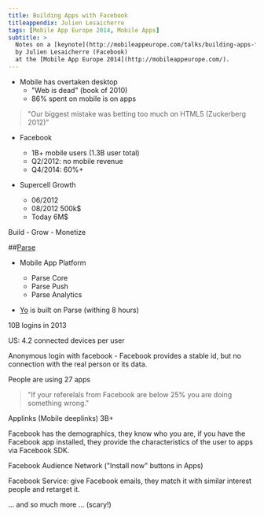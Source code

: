 ```yaml
---
title: Building Apps with Facebook
titleappendix: Julien Lesaicherre
tags: [Mobile App Europe 2014, Mobile Apps]
subtitle: >
  Notes on a [keynote](http://mobileappeurope.com/talks/building-apps-facebook/ "Building Apps with Facebook")
  by Julien Lesaicherre (Facebook)
  at the [Mobile App Europe 2014](http://mobileappeurope.com/).
---
```


* Mobile has overtaken desktop
	* "Web is dead" (book of 2010)
	* 86% spent on mobile is on apps

> "Our biggest mistake was betting too much on HTML5 (Zuckerberg 2012)"

* Facebook
	* 1B+ mobile users (1.3B user total)
	* Q2/2012: no mobile revenue
	* Q4/2014: 60%+

* Supercell Growth
	* 06/2012
	* 08/2012 500k$
	* Today 6M$

Build - Grow - Monetize

##[Parse](https://parse.com/)
* Mobile App Platform
	* Parse Core
	* Parse Push
	* Parse Analytics

* [Yo](http://www.justyo.co/) is built on Parse (withing 8 hours)

10B logins in 2013

US: 4.2 connected devices per user

Anonymous login with facebook - Facebook provides a stable id, but no connection with the real person or its data.

People are using 27 apps 

> "If your referelals from Facebook are below 25% you are doing something wrong."

Applinks (Mobile deeplinks) 3B+

Facebook has the demographics, they know who you are, if you have the Facebook app installed, they provide the characteristics of the user to apps via Facebook SDK.

Facebook Audience Network ("Install now" buttons in Apps)

Facebook Service: give Facebook emails, they match it with similar interest people and retarget it.

... and so much more ... (scary!)